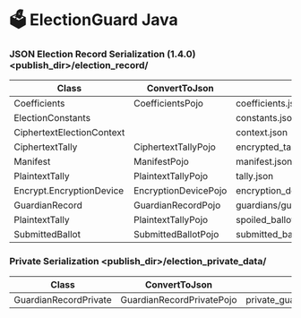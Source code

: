 # 🗳 ElectionGuard Java

### JSON Election Record Serialization (1.4.0) <publish_dir>/election_record/

| Class                      | ConvertToJson        | JSON                                                |
|----------------------------|----------------------|-----------------------------------------------------|
| Coefficients               | CoefficientsPojo     | coefficients.json                                   |
| ElectionConstants          |                      | constants.json                                      | 
| CiphertextElectionContext  |                      | context.json                                        |
| CiphertextTally            | CiphertextTallyPojo  | encrypted_tally.json                                |
| Manifest                   | ManifestPojo         | manifest.json                                       |
| PlaintextTally             | PlaintextTallyPojo   | tally.json                                          |
| Encrypt.EncryptionDevice   | EncryptionDevicePojo | encryption_devices/device_<device_id>.json          |
| GuardianRecord             | GuardianRecordPojo   | guardians/guardian_<guardian_id>.json               |
| PlaintextTally             | PlaintextTallyPojo   | spoiled_ballots/spoiled_ballot_<ballot_id>.json     |
| SubmittedBallot            | SubmittedBallotPojo  | submitted_ballots/submitted_ballot_<ballot_id>.json |

### Private Serialization <publish_dir>/election_private_data/


| Class                      | ConvertToJson             | JSON                                         |
|----------------------------|---------------------------|----------------------------------------------|
| GuardianRecordPrivate      | GuardianRecordPrivatePojo | private_guardians/private_guardian_<id>.json |
